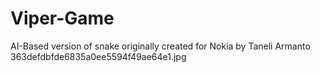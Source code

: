 # Viper-Game
AI-Based version of snake originally created for Nokia by Taneli Armanto
363defdbfde6835a0ee5594f49ae64e1.jpg

